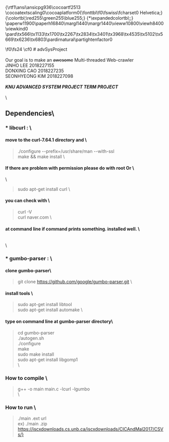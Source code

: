 {\rtf1\ansi\ansicpg936\cocoartf2513
\cocoatextscaling0\cocoaplatform0{\fonttbl\f0\fswiss\fcharset0 Helvetica;}
{\colortbl;\red255\green255\blue255;}
{\*\expandedcolortbl;;}
\paperw11900\paperh16840\margl1440\margr1440\vieww10800\viewh8400\viewkind0
\pard\tx566\tx1133\tx1700\tx2267\tx2834\tx3401\tx3968\tx4535\tx5102\tx5669\tx6236\tx6803\pardirnatural\partightenfactor0

\f0\fs24 \cf0 # advSysProject\
\
Our goal is to make an ~~awesome~~ Multi-threaded Web-crawler  \
JINHO LEE 2018227155  \
DONXING CAO 2018227235  \
SEONHYEONG KIM 2018227098  \
\
***KNU ADVANCED SYSTEM PROJECT TERM PROJECT***\
\
    \
## Dependencies\
###  * libcurl : \
#### move to the curl-7.64.1 directory and  \
> ./configure --prefix=/usr/share/man --with-ssl  \
> make && make install  \
#### If there are problem with permission please do with root Or  \
\
> sudo apt-get install curl  \
#### you can check with  \
> curl -V  \
> curl naver.com  \
#### at command line if command prints something. installed well.  \
\
\
###  * gumbo-parser :  \
#### clone gumbo-parser\
> git clone https://github.com/google/gumbo-parser.git  \
#### install tools  \
> sudo apt-get install libtool  \
> sudo apt-get install automake  \
#### type on command line at gumbo-parser directory\
> cd gumbo-parser  \
> ./autogen.sh  \
> ./configure  \
> make  \
> sudo make install  \
> sudo apt-get install libgomp1  \
\
### How to compile  \
> g++ -o main main.c -lcurl -lgumbo  \
\
### How to run  \
> ./main .ext url  \
> ex) ./main .zip https://iscxdownloads.cs.unb.ca/iscxdownloads/CICAndMal2017/CSVs/}